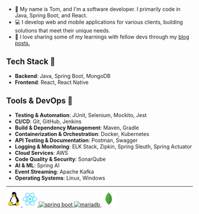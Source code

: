 - 👋 My name is Tom, and I'm a software developer. I primarily code in Java, Spring Boot, and React.
- 💻 I develop web and mobile applications for various clients, building solutions that meet their unique needs.
- 📝 I love sharing some of my learnings with fellow devs through my [blog posts.](https://dev.to/tommyc)

## Tech Stack 🚀

- **Backend**: Java, Spring Boot, MongoDB
- **Frontend**: React, React Native

## Tools & DevOps 🔧
- **Testing & Automation**: JUnit, Selenium, Mockito, Jest
- **CI/CD**: Git, GitHub, Jenkins
- **Build & Dependency Management**: Maven, Gradle
- **Containerization & Orchestration**: Docker, Kubernetes
- **API Testing & Documentation**: Postman, Swagger
- **Logging & Monitoring**: ELK Stack, Zipkin, Spring Sleuth, Spring Actuator
- **Cloud Services**: AWS
- **Code Quality & Security**: SonarQube
- **AI & ML**: Spring AI
- **Event Streaming**: Apache Kafka
- **Operating Systems**: Linux, Windows

<hr>
<p align="left"> 
   <a href="https://www.linux.org/" target="_blank" rel="noreferrer"> <img src="https://raw.githubusercontent.com/devicons/devicon/master/icons/linux/linux-original.svg" alt="linux" width="40" height="40"/> </a>
   <a href="https://reactjs.org/" target="_blank" rel="noreferrer">
   <img src="https://raw.githubusercontent.com/devicons/devicon/master/icons/react/react-original.svg" alt="react" width="40" height="40"/>
   </a>
<a href="https://spring.io/projects/spring-boot" target="_blank" rel="noreferrer"> 
  <img src="https://cdn.jsdelivr.net/gh/devicons/devicon@latest/icons/spring/spring-original.svg" alt="spring boot" width="40" height="40"/> 
</a>
   <a href="https://mariadb.org/" target="_blank" rel="noreferrer"> <img src="https://mariadb.com/wp-content/uploads/2019/11/mariadb-logo-vertical_blue.svg" alt="mariadb" width="40" height="40"/> </a>
<a href="https://www.mongodb.com/" target="_blank" rel="noreferrer">
  <img src="https://raw.githubusercontent.com/devicons/devicon/master/icons/mongodb/mongodb-original.svg" alt="mongodb" width="40" height="40"/>
</a>
</p>
